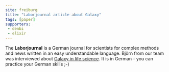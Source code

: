```yaml
---
site: freiburg
title: "Laborjournal article about Galaxy"
tags: [paper]
supporters:
 - denbi
 - elixir
---
```


The **Laborjournal** is a German journal for scientists for complex methods and news written in an easy understandable language. Björn from our team was interviewed about [Galaxy in life science](http://www.laborjournal-archiv.de/epaper/LJ_19_12/50/index.html). It is in German - you can practice your German skills ;-)
